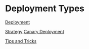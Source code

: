# Deployment Types

[Deployment](https://kubernetes.io/docs/concepts/workloads/controllers/deployment/)
</br>

[Strategy](https://kubernetes.io/docs/concepts/workloads/controllers/deployment/#strategy)
[Canary Deployment](https://kubernetes.io/docs/concepts/workloads/controllers/deployment/#canary-deployment)
</br>

[Tips and Tricks](https://github.com/atul-ram/killercoda-scenarios/blob/master/tips_and_tricks.md)